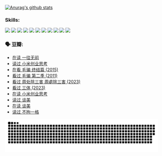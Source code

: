 
[![Anurag's github stats](https://github-readme-stats.vercel.app/api?username=w940853815)](https://github.com/anuraghazra/github-readme-stats)

### Skills:

<code><img height="32" src="https://cdn.jsdelivr.net/npm/simple-icons@v5/icons/python.svg"></code>
<code><img height="32" src="https://cdn.jsdelivr.net/npm/simple-icons@v5/icons/javascript.svg"></code>
<code><img height="32" src="https://cdn.jsdelivr.net/npm/simple-icons@v5/icons/django.svg"></code>
<code><img height="32" src="https://cdn.jsdelivr.net/npm/simple-icons@v5/icons/flask.svg"></code>
<code><img height="32" src="https://cdn.jsdelivr.net/npm/simple-icons@v5/icons/vuetify.svg"></code>
<code><img height="32" src="https://cdn.jsdelivr.net/npm/simple-icons@v5/icons/git.svg"></code>
<code><img height="32" src="https://cdn.jsdelivr.net/npm/simple-icons@v5/icons/docker.svg"></code>
<code><img height="32" src="https://cdn.jsdelivr.net/npm/simple-icons@v5/icons/postgresql.svg"></code>
<code><img height="32" src="https://cdn.jsdelivr.net/npm/simple-icons@v5/icons/elasticsearch.svg"></code>
<code><img height="32" src="https://cdn.jsdelivr.net/npm/simple-icons@v5/icons/macos.svg"></code>
<code><img height="32" src="https://cdn.jsdelivr.net/npm/simple-icons@v5/icons/linux.svg"></code>

### 🗣 豆瓣:

<!-- DOUBAN-ACTIVITIES:START -->
- [在读 一往无前](https://www.douban.com/people/136069238/status/4590507310/?_i=14399998)
- [读过 小米创业思考](https://www.douban.com/people/136069238/status/4590506983/?_i=14399998)
- [在看 毛骗 终结篇‎ (2015)](https://www.douban.com/people/136069238/status/4581971924/?_i=14399998)
- [看过 毛骗 第二季‎ (2011)](https://www.douban.com/people/136069238/status/4581971810/?_i=14399998)
- [看过 周处除三害 周處除三害‎ (2023)](https://www.douban.com/people/136069238/status/4575646701/?_i=14399998)
- [看过 三体‎ (2023)](https://www.douban.com/people/136069238/status/4574263039/?_i=14399998)
- [在读 小米创业思考](https://www.douban.com/people/136069238/status/4572047905/?_i=14399998)
- [读过 谈美](https://www.douban.com/people/136069238/status/4572047629/?_i=14399998)
- [在读 谈美](https://www.douban.com/people/136069238/status/4560861771/?_i=14399998)
- [读过 不拘一格](https://www.douban.com/people/136069238/status/4560861445/?_i=14399998)
<!-- DOUBAN-ACTIVITIES:END -->


![Snake animation](https://raw.githubusercontent.com/w940853815/w940853815/output/github-contribution-grid-snake.svg)

<!--
**w940853815/w940853815** is a ✨ _special_ ✨ repository because its `README.md` (this file) appears on your GitHub profile.

Here are some ideas to get you started:

- 🔭 I’m currently working on ...
- 🌱 I’m currently learning ...
- 👯 I’m looking to collaborate on ...
- 🤔 I’m looking for help with ...
- 💬 Ask me about ...
- 📫 How to reach me: ...
- 😄 Pronouns: ...
- ⚡ Fun fact: ...
-->
